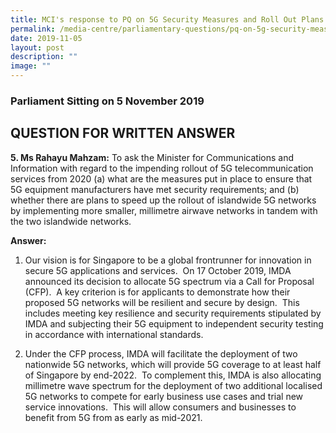 ```yaml
---
title: MCI's response to PQ on 5G Security Measures and Roll Out Plans
permalink: /media-centre/parliamentary-questions/pq-on-5g-security-measures-and-roll-out-plans/
date: 2019-11-05
layout: post
description: ""
image: ""
---
```

### Parliament Sitting on 5 November 2019

QUESTION FOR WRITTEN ANSWER
---------------------------

**5\. Ms Rahayu Mahzam:** To ask the Minister for Communications and Information with regard to the impending rollout of 5G telecommunication services from 2020 (a) what are the measures put in place to ensure that 5G equipment manufacturers have met security requirements; and (b) whether there are plans to speed up the rollout of islandwide 5G networks by implementing more smaller, millimetre airwave networks in tandem with the two islandwide networks.  
  
**Answer:**  

1. Our vision is for Singapore to be a global frontrunner for innovation in secure 5G applications and services.  On 17 October 2019, IMDA announced its decision to allocate 5G spectrum via a Call for Proposal (CFP).  A key criterion is for applicants to demonstrate how their proposed 5G networks will be resilient and secure by design.  This includes meeting key resilience and security requirements stipulated by IMDA and subjecting their 5G equipment to independent security testing in accordance with international standards.  
  
2. Under the CFP process, IMDA will facilitate the deployment of two nationwide 5G networks, which will provide 5G coverage to at least half of Singapore by end-2022.  To complement this, IMDA is also allocating millimetre wave spectrum for the deployment of two additional localised 5G networks to compete for early business use cases and trial new service innovations.  This will allow consumers and businesses to benefit from 5G from as early as mid-2021.